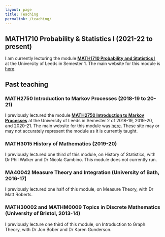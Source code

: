 ```yaml
---
layout: page
title: Teaching
permalink: /teaching/
---
```


## MATH1710 Probability & Statistics I (2021-22 to present)

I am currently lecturing the module **[MATH1710 Probability and Statistics I](https://mpaldridge.github.io/math1710)** at the University of Leeds in Semester 1. The main website for this module is [here](https://mpaldridge.github.io/math1710).

## Past teaching

### MATH2750 Introduction to Markov Processes (2018-19 to 20-21)

I previously lectured the module **[MATH2750 Introduction to Markov Processes](https://mpaldridge.github.io/math2750)** at the University of Leeds in Semester 2 of 2018-19, 2019-20, and 2020-21. The main website for this module was [here](https://mpaldridge.github.io/math2750). These site may or may not accurately represent the module as it is currently taught.

### MATH3015 History of Mathematics (2019-20)

I previously lectured one third of this module, on History of Statistics, with Dr Phil Walker and Dr Nicola Gambino. This module does not currently run.

### MA40042 Measure Theory and Integration (University of Bath, 2016-17)

I previously lectured one half of this module, on Measure Theory, with Dr Matt Roberts.

### MATH30002 and MATHM0009 Topics in Discrete Mathematics (University of Bristol, 2013-14)

I previously lecture one third of this module, on Introduction to Graph Theory, with Dr Jon Bober and Dr Karen Gunderson.